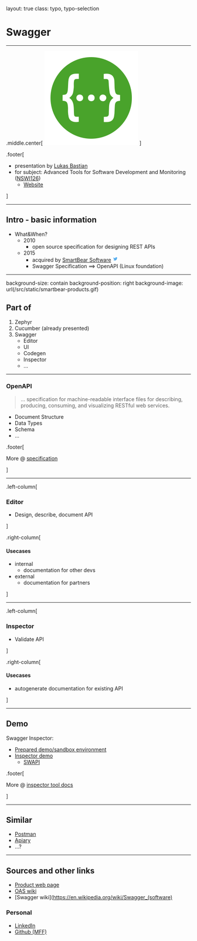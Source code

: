 layout: true
class: typo, typo-selection

# Swagger

---

.middle.center[
    ![logo](/src/static/swagger.png)
]

.footer[

- presentation by [Lukas Bastian](https://github.com/bastianluk/)
- for subject: Advanced Tools for Software Development and Monitoring ([NSWI126](https://is.cuni.cz/studium/predmety/index.php?do=predmet&kod=NSWI126))
  - [Website](https://d3s.mff.cuni.cz/cz/teaching/nswi126/)

]

---

## Intro - basic information

- What&When?
   - 2010
      - open source specification for designing REST APIs
   - 2015
      - acquired by [SmartBear Software](https://smartbear.com/) [<img src="/src/static/twitter.png" height="16px" width="16px">](https://twitter.com/smartbear)
      - Swagger Specification ==> OpenAPI (Linux foundation)

---
background-size: contain
background-position: right
background-image: url(/src/static/smartbear-products.gif)

## Part of

1. Zephyr
1. Cucumber (already presented)
1. Swagger
   - Editor
   - UI
   - Codegen
   - Inspector
   - ...

---

### OpenAPI

> ... specification for machine-readable interface files for describing, producing, consuming, and visualizing RESTful web services.

- Document Structure
- Data Types
- Schema
- ...

.footer[

More @ [specification](https://swagger.io/specification/)

]

---

.left-column[

### Editor

- Design, describe, document API

]

.right-column[

#### Usecases

- internal
  - documentation for other devs
- external
  - documentation for partners

]

---

.left-column[

### Inspector

- Validate API

]

.right-column[

#### Usecases

- autogenerate documentation for existing API

]

---

## Demo

Swagger Inspector:

- [Prepared demo/sandbox environment](https://petstore.swagger.io/)
- [Inspector demo](https://inspector.swagger.io/builder?url=https%3A%2F%2Fswapi.dev%2Fapi%2Fpeople)
  - [SWAPI](https://swapi.dev/)

.footer[

More @ [inspector tool docs](https://swagger.io/tools/swagger-inspector/)

]

---

## Similar

- [Postman](https://www.postman.com/)
- [Apiary](https://apiary.io/)
- ...?

---

## Sources and other links

- [Product web page](https://swagger.io/)
- [OAS wiki](https://en.wikipedia.org/wiki/OpenAPI_Specification)
- [Swagger wiki](https://en.wikipedia.org/wiki/Swagger_(software)

### Personal

- [LinkedIn](https://www.linkedin.com/in/bastianluk/)
- [Github (MFF)](https://github.com/bastianluk/MFFUK)
